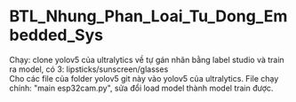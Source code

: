 # BTL_Nhung_Phan_Loai_Tu_Dong_Embedded_Sys
Chạy: clone yolov5 của ultralytics về tự gán nhãn bằng label studio và train ra model, có 3: lipsticks/sunscreen/glasses  
Cho các file của folder yolov5 git này vào yolov5 của ultralytics. File chạy chính: "main esp32cam.py", sửa đổi load model thành model train được.
